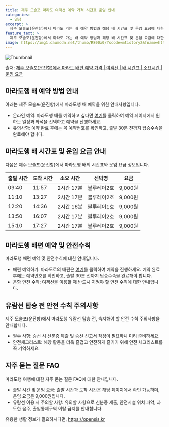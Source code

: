 ```yaml
---
title: 제주 모슬포 마라도 여객선 예약 가격 시간표 운임 안내
categories:
  - 일상
excerpt: >
  제주 모슬포(운진항)에서 마라도 가는 배 예약 방법과 해당 배 시간표 및 운임 요금에 대한 가격 정보를 안내 드리겠습니다. 안전하고 재밋는 마라도행 여행을 위해 아래 정보 참고하시기 바랍니다. 마라도행 배편 예약하기 👈 클릭제주 모슬포(운진항)에서 마라도행 배 시간표출발 시간도착 시간소요 시간선박명요금09:4011:572시간 17분블루레이2호9,000원11:1013:272시간 17분블루레이2호9,000원12:2014:362시간 16분블루레이1호9,000원13:5016:072시간 17분블루레이2호9,000원15:1017:272시간 17분블루레이2호9,000원마라도행 배편 예약하기 👈 클릭제주 모슬포(운진항)에서 마라도행 여객선 탑승 시 이용수칙여객선을 이용할 때 반드시 지켜야 할 안전 수칙을 소개합니다. ..
feature_text: >
  제주 모슬포(운진항)에서 마라도 가는 배 예약 방법과 해당 배 시간표 및 운임 요금에 대한 가격 정보를 안내 드리겠습니다. 안전하고 재밋는 마라도행 여행을 위해 아래 정보 참고하시기 바랍니다. 마라도행 배편 예약하기 👈 클릭제주 모슬포(운진항)에서 마라도행 배 시간표출발 시간도착 시간소요 시간선박명요금09:4011:572시간 17분블루레이2호9,000원11:1013:272시간 17분블루레이2호9,000원12:2014:362시간 16분블루레이1호9,000원13:5016:072시간 17분블루레이2호9,000원15:1017:272시간 17분블루레이2호9,000원마라도행 배편 예약하기 👈 클릭제주 모슬포(운진항)에서 마라도행 여객선 탑승 시 이용수칙여객선을 이용할 때 반드시 지켜야 할 안전 수칙을 소개합니다. ..
image: https://img1.daumcdn.net/thumb/R800x0/?scode=mtistory2&fname=https%3A%2F%2Fblog.kakaocdn.net%2Fdn%2FP4h1K%2FbtsHBzHgqBO%2FvoRHlKBjLz43Y8OC1j14Kk%2Fimg.webp
---
```


![Thumbnail](https://img1.daumcdn.net/thumb/R800x0/?scode=mtistory2&fname=https%3A%2F%2Fblog.kakaocdn.net%2Fdn%2FP4h1K%2FbtsHBzHgqBO%2FvoRHlKBjLz43Y8OC1j14Kk%2Fimg.webp)

<p>출처: <a href="https://opensis.kr/entry/%EC%A0%9C%EC%A3%BC-%EB%AA%A8%EC%8A%AC%ED%8F%AC%EC%9A%B4%EC%A7%84%ED%95%AD%EC%97%90%EC%84%9C-%EB%A7%88%EB%9D%BC%EB%8F%84-%EB%B0%B0%ED%8E%B8-%EC%98%88%EC%95%BD-%EA%B0%80%EA%B2%A9-%EC%97%AC%EA%B0%9D%EC%84%A0-%EB%B0%B0-%EC%8B%9C%EA%B0%84%ED%91%9C-%EC%86%8C%EC%9A%94%EC%8B%9C%EA%B0%84-%EC%9A%B4%EC%9E%84-%EC%9A%94%EA%B8%88" rel="dofollow">제주 모슬포(운진항)에서 마라도 배편 예약 가격 | 여객선 | 배 시간표 | 소요시간 | 운임 요금</a> </p>

## 마라도행 배 예약 방법 안내

아래는 제주 모슬포(운진항)에서 마라도행 배 예약을 위한 안내사항입니다.

  * 온라인 예약: 마라도행 배를 예약하고 싶다면 [여기](예약링크)를 클릭하여 예약 페이지에서 원하는 일정과 좌석을 선택하고 예약을 진행하세요.
  * 유의사항: 예약 완료 후에는 꼭 예약번호를 확인하고, 출발 30분 전까지 탑승수속을 완료해야 합니다.

## 마라도행 배 시간표 및 운임 요금 안내

다음은 제주 모슬포(운진항)에서 마라도행 배의 시간표와 운임 요금 정보입니다.

**출발 시간** | **도착 시간** | **소요 시간** | **선박명** | **요금**  
---|---|---|---|---  
09:40 | 11:57 | 2시간 17분 | 블루레이2호 | 9,000원  
11:10 | 13:27 | 2시간 17분 | 블루레이2호 | 9,000원  
12:20 | 14:36 | 2시간 16분 | 블루레이1호 | 9,000원  
13:50 | 16:07 | 2시간 17분 | 블루레이2호 | 9,000원  
15:10 | 17:27 | 2시간 17분 | 블루레이2호 | 9,000원  
  
## 마라도행 배편 예약 및 안전수칙

마라도행 배편 예약 및 안전수칙에 대한 안내입니다.

  * 배편 예약하기: 마라도로의 배편은 [여기](예약링크)를 클릭하여 예약을 진행하세요. 예약 완료 후에는 예약번호를 확인하고, 출발 30분 전까지 탑승수속을 완료해야 합니다.
  * 운항 안전 수칙: 여객선을 이용할 때 반드시 지켜야 할 안전 수칙에 대한 안내입니다.

## 유람선 탑승 전 안전 수칙 주의사항

제주 모슬포(운진항)에서 마라도행 유람선 탑승 전, 숙지해야 할 안전 수칙 주의사항을 안내합니다.

  * 필수 사항: 승선 시 신분증 제출 및 승선 신고서 작성이 필요하니 미리 준비하세요.
  * 안전체크리스트: 해양 활동을 더욱 즐겁고 안전하게 즐기기 위해 안전 체크리스트를 꼭 기억하세요.

## 자주 묻는 질문 FAQ

마라도행 여행에 대한 자주 묻는 질문 FAQ에 대한 안내입니다.

  * 출발 시간 및 운임 요금: 출발 시간과 도착 시간은 해당 페이지에서 확인 가능하며, 운임 요금은 9,000원입니다.
  * 유람선 이용 시 주의할 사항: 유의할 사항으로 신분증 제출, 안전시설 위치 파악, 과도한 음주, 출입통제구역 이탈 금지를 안내합니다.



 

유용한 생활 정보가 필요하시다면, <a href="https://opensis.kr" rel="dofollow">https://opensis.kr</a>



